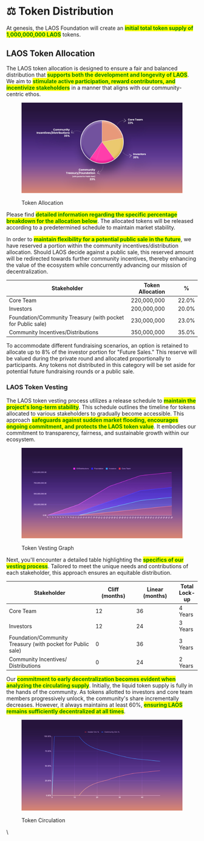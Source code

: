 # ⚖️ Token Distribution

At genesis, the LAOS Foundation will create an <mark style="color:green;">**initial total token supply of 1,000,000,000 LAOS**</mark> tokens.&#x20;

## LAOS Token Allocation&#x20;

The LAOS token allocation is designed to ensure a fair and balanced distribution that <mark style="color:green;">**supports both the development and longevity of LAOS**</mark>. We aim to <mark style="color:green;">**stimulate active participation, reward contributors, and incentivize stakeholders**</mark> in a manner that aligns with our community-centric ethos.&#x20;

<figure><img src="../.gitbook/assets/16_LAOS_Gitbook_assets_chart_1 (1).jpg" alt=""><figcaption><p>Token Allocation</p></figcaption></figure>

Please find <mark style="color:green;">**detailed information regarding the specific percentage breakdown for the allocation below**</mark>. The allocated tokens will be released according to a predetermined schedule to maintain market stability.

In order to <mark style="color:green;">**maintain flexibility for a potential public sale in the future**</mark>, we have reserved a portion within the community incentives/distribution allocation. Should LAOS decide against a public sale, this reserved amount will be redirected towards further community incentives, thereby enhancing the value of the ecosystem while concurrently advancing our mission of decentralization.

<table><thead><tr><th width="307.3333333333333">Stakeholder</th><th>Token Allocation</th><th>%</th></tr></thead><tbody><tr><td>Core Team</td><td>220,000,000</td><td>22.0%</td></tr><tr><td>Investors</td><td>200,000,000</td><td>20.0%</td></tr><tr><td>Foundation/Community Treasury (with pocket for Public sale)</td><td>230,000,000</td><td>23.0%</td></tr><tr><td>Community Incentives/Distributions</td><td>350,000,000</td><td>35.0%</td></tr></tbody></table>

To accommodate different fundraising scenarios, an option is retained to allocate up to 8% of the investor portion for "Future Sales." This reserve will be valued during the private round and allocated proportionally to participants. Any tokens not distributed in this category will be set aside for potential future fundraising rounds or a public sale.

### LAOS Token Vesting  <a href="#laos-token-vesting" id="laos-token-vesting"></a>

The LAOS token vesting process utilizes a release schedule to <mark style="color:green;">**maintain the project's long-term stability**</mark>. This schedule outlines the timeline for tokens allocated to various stakeholders to gradually become accessible. This approach <mark style="color:green;">**safeguards against sudden market flooding, encourages ongoing commitment, and protects the LAOS token value**</mark>. It embodies our commitment to transparency, fairness, and sustainable growth within our ecosystem.

<figure><img src="../.gitbook/assets/17_LAOS_Gitbook_assets_chart_2 (3).jpg" alt=""><figcaption><p>Token Vesting Graph</p></figcaption></figure>

Next, you'll encounter a detailed table highlighting the <mark style="color:green;">**specifics of our vesting process**</mark>. Tailored to meet the unique needs and contributions of each stakeholder, this approach ensures an equitable distribution.

<table><thead><tr><th width="301">Stakeholder</th><th width="139">Cliff (months)</th><th width="151">Linear (months)</th><th>Total Lock-up</th></tr></thead><tbody><tr><td>Core Team</td><td>12</td><td>36</td><td>4 Years</td></tr><tr><td>Investors</td><td>12</td><td>24</td><td>3 Years</td></tr><tr><td>Foundation/Community Treasury (with pocket for Public sale)</td><td>0</td><td>36</td><td>3 Years</td></tr><tr><td>Community Incentives/<br>Distributions</td><td>0</td><td>24</td><td>2 Years</td></tr></tbody></table>

Our <mark style="color:green;">**commitment to early decentralization becomes evident when analyzing the circulating supply**</mark>. Initially, the liquid token supply is fully in the hands of the community. As tokens allotted to investors and core team members progressively unlock, the community's share incrementally decreases. However, it always maintains at least 60%, <mark style="color:green;">**ensuring LAOS remains sufficiently decentralized at all times**</mark>.&#x20;

<figure><img src="../.gitbook/assets/17_LAOS_Gitbook_assets_chart_3 (1).jpg" alt=""><figcaption><p>Token Circulation</p></figcaption></figure>

\
